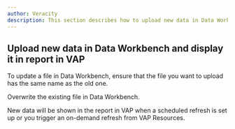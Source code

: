 ```yaml
---
author: Veracity
description: This section describes how to upload new data in Data Workbench and display it in a report in VAP.
---
```


## Upload new data in Data Workbench and display it in report in VAP

To update a file in Data Workbench, ensure that the file you want to upload has the same name as the old one.

Overwrite the existing file in Data Workbench.

New data will be shown in the report in VAP when a scheduled refresh is set up or you trigger an on-demand refresh from VAP Resources.
